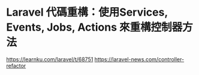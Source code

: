 # Laravel 代碼重構：使用Services, Events, Jobs, Actions 來重構控制器方法

https://learnku.com/laravel/t/68751
https://laravel-news.com/controller-refactor

